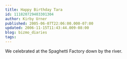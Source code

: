 ```yaml
---
title: Happy Birthday Tara
id: 111820729403301304
author: Kirby Urner
published: 2005-06-07T22:06:00.000-07:00
updated: 2006-11-15T11:43:44.009-08:00
blog: bizmo_diaries
tags: 
---
```


We celebrated at the Spaghetti Factory down by the river.